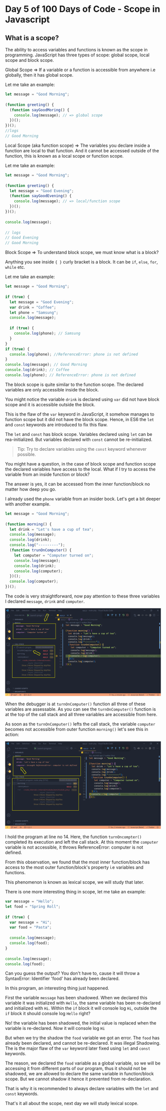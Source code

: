 # Day 5 of 100 Days of Code - Scope in Javascript

## What is a scope?

The ability to access variables and functions is known as the scope in programming. JavaScript has three types of scope: global scope, local scope and block scope.

Global Scope => If a variable or a function is accessible from anywhere i.e globally, then it has global scope.

Let me take an example:

```javascript
let message = "Good Morning";

(function greeting() {
  (function sayGoodMoring() {
    console.log(message); // => global scope
  })();
})();
//logs
// Good Morning
```

Local Scope (aka function scope) => The variables you declare inside a function are local to that function. And it cannot be accessed outside of the function, this is known as a local scope or function scope.

Let me take an example:

```javascript
let message = "Good Morning";

(function greeting() {
  let message = "Good Evening";
  (function sayGoodEvening() {
    console.log(message); // => local/function scope
  })();
})();

console.log(message);

// logs
// Good Evening
// Good Morning
```

Block Scope => To understand block scope, we must know what is a block?

Anything you see inside `{ }` curly bracket is a block. It can be `if`, `else`, `for`, `while` etc.

Let me take an example:

```javascript
let message = "Good Morning";

if (true) {
  let message = "Good Evening";
  var drink = "Coffee";
  let phone = "Samsung";
  console.log(message);

  if (true) {
    console.log(phone); // Samsung
  }
}
if (true) {
  console.log(phone); //ReferenceError: phone is not defined
}
console.log(message); // Good Morning
console.log(drink); // Coffee
console.log(phone); // ReferenceError: phone is not defined
```

The block scope is quite similar to the function scope. The declared variables are only accessible inside the block.

You might notice the variable `drink` is declared using `var` did not have block scope and it is accessible outside the block.

This is the flaw of the `var` keyword in JavaScript, it somehow manages to function scope but it did not have the block scope. Hence, in ES6 the `let` and `const` keywords are introduced to fix this flaw.

The `let` and `const` has block scope. Variables declared using `let` can be rea-initialized. But variables declared with `const` cannot be re-initialized.

> Tip: Try to declare variables using the `const` keyword whenever possible.

You might have a question, in the case of block scope and function scope the declared variables have access to the local. What if I try to access the variable from an inside function or block?

The answer is yes, it can be accessed from the inner function/block no matter how deep you go.

I already used the `phone` variable from an insider bock. Let's get a bit deeper with another example.

```javascript
let message = "Good Morning";

(function morning() {
  let drink = "Let's have a cup of tea";
  console.log(message);
  console.log(drink);
  console.log("---------");
  (function trunOnComputer() {
    let computer = "Computer turned on";
    console.log(message);
    console.log(drink);
    console.log(computer);
  })();
  console.log(computer);
})();
```

The code is very straightforward, now pay attention to these three variables I declared `message`, `drink` and `computer`.

![Scope](https://github.com/biswarup35/100-days-of-javascript/blob/main/images/scope-debug-1.png)

When the debugger is at `turnOnComputer()` function all three of these variables are assessable. As you can see the `turnOnComputer()` function is at the top of the call stack and all three variables are accessible from here.

As soon as the `turnOnComputer()` lefts the call stack, the variable `computer` becomes not accessible from outer function `morning()` let's see this in action:

![Scope](https://github.com/biswarup35/100-days-of-javascript/blob/main/images/scope-debug-2.png)

I hold the program at line no 14. Here, the function `turnOncompter()` completed its execution and left the call stack. At this moment the `computer` variable is not accessible, it throws ReferenceError: computer is not defined.

From this observation, we found that the most inner function/block has access to the most outer function/block's property i.e variables and functions.

This phenomenon is known as lexical scope, we will study that later.

There is one more interesting thing in scope, let me take an example:

```javascript
var message = "Hello";
let food = "Spring Roll";

if (true) {
  var message = "Hi";
  var food = "Pasta";

  console.log(message);
  console.log(food);
}

console.log(message);
console.log(food);
```

Can you guess the output? You don't have to, cause it will throw a SyntaxError: Identifier 'food' has already been declared.

In this program, an interesting thing just happened.

First the variable `message` has been shadowed. When we declared this variable it was initialized with `Hello`, the same variable has been re-declared and initialized with `Hi`. Within the `if` block it will console log `Hi`, outside the `if` block it should console log `Hello` right?

No! the variable has been shadowed, the initial value is replaced when the variable is re-declared. Now it will console log `Hi`

But when we try the shadow the `food` variable we got an error. The `food` has already been declared, and cannot be re-declared. It was illegal Shadowing. The is the major flaw of the `var` keyword later fixed using `let` and `const` keywords.

The reason, we declared the `food` variable as a global variable, so we will be accessing it from different parts of our program, thus it should not be shadowed, we are allowed to declare the same variable in function/block scope. But we cannot shadow it hence it prevented from re-declaration.

That is why it is recommended to always declare variables with the `let` and `const` keywords.

That's it all about the scope, next day we will study lexical scope.
